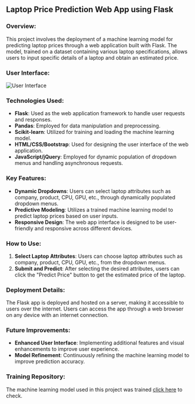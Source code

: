 ## Laptop Price Prediction Web App using Flask

### Overview:
This project involves the deployment of a machine learning model for predicting laptop prices through a web application built with Flask. The model, trained on a dataset containing various laptop specifications, allows users to input specific details of a laptop and obtain an estimated price.

### User Interface:
![User Interface](https://github.com/mannan-python-developer/Laptop-Price-Prediction-Model-Deployment-/blob/main/Demo.png)

### Technologies Used:
- **Flask**: Used as the web application framework to handle user requests and responses.
- **Pandas**: Employed for data manipulation and preprocessing.
- **Scikit-learn**: Utilized for training and loading the machine learning model.
- **HTML/CSS/Bootstrap**: Used for designing the user interface of the web application.
- **JavaScript/jQuery**: Employed for dynamic population of dropdown menus and handling asynchronous requests.

### Key Features:
- **Dynamic Dropdowns**: Users can select laptop attributes such as company, product, CPU, GPU, etc., through dynamically populated dropdown menus.
- **Predictive Modeling**: Utilizes a trained machine learning model to predict laptop prices based on user inputs.
- **Responsive Design**: The web app interface is designed to be user-friendly and responsive across different devices.

### How to Use:
1. **Select Laptop Attributes**: Users can choose laptop attributes such as company, product, CPU, GPU, etc., from the dropdown menus.
2. **Submit and Predict**: After selecting the desired attributes, users can click the "Predict Price" button to get the estimated price of the laptop.

### Deployment Details:
The Flask app is deployed and hosted on a server, making it accessible to users over the internet. Users can access the app through a web browser on any device with an internet connection.

### Future Improvements:
- **Enhanced User Interface**: Implementing additional features and visual enhancements to improve user experience.
- **Model Refinement**: Continuously refining the machine learning model to improve prediction accuracy.

### Training Repository:
The machine learning model used in this project was trained [click here](https://github.com/mannan-python-developer/Laptop-Price-Prediction) to check.



